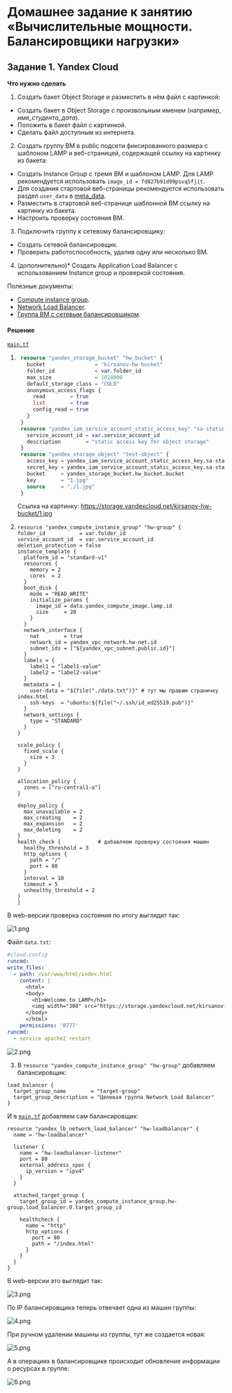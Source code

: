 # Домашнее задание к занятию «Вычислительные мощности. Балансировщики нагрузки»  

## Задание 1. Yandex Cloud 

**Что нужно сделать**

1. Создать бакет Object Storage и разместить в нём файл с картинкой:

 - Создать бакет в Object Storage с произвольным именем (например, _имя_студента_дата_).
 - Положить в бакет файл с картинкой.
 - Сделать файл доступным из интернета.
 
2. Создать группу ВМ в public подсети фиксированного размера с шаблоном LAMP и веб-страницей, содержащей ссылку на картинку из бакета:

 - Создать Instance Group с тремя ВМ и шаблоном LAMP. Для LAMP рекомендуется использовать `image_id = fd827b91d99psvq5fjit`.
 - Для создания стартовой веб-страницы рекомендуется использовать раздел `user_data` в [meta_data](https://cloud.yandex.ru/docs/compute/concepts/vm-metadata).
 - Разместить в стартовой веб-странице шаблонной ВМ ссылку на картинку из бакета.
 - Настроить проверку состояния ВМ.
 
3. Подключить группу к сетевому балансировщику:

 - Создать сетевой балансировщик.
 - Проверить работоспособность, удалив одну или несколько ВМ.
4. (дополнительно)* Создать Application Load Balancer с использованием Instance group и проверкой состояния.

Полезные документы:

- [Compute instance group](https://registry.terraform.io/providers/yandex-cloud/yandex/latest/docs/resources/compute_instance_group).
- [Network Load Balancer](https://registry.terraform.io/providers/yandex-cloud/yandex/latest/docs/resources/lb_network_load_balancer).
- [Группа ВМ с сетевым балансировщиком](https://cloud.yandex.ru/docs/compute/operations/instance-groups/create-with-balancer).

#### Решение

[`main.tf`](./terraform/main.tf)

1. ``` tf
    resource "yandex_storage_bucket" "hw_bucket" {
      bucket                = "kirsanov-hw-bucket"
      folder_id             = var.folder_id
      max_size              = 1024000
      default_storage_class = "COLD"
      anonymous_access_flags {
        read        = true
        list        = true
        config_read = true
      }
    }
    resource "yandex_iam_service_account_static_access_key" "sa-static-key" {
      service_account_id = var.service_account_id
      description        = "static access key for object storage"
    }
    resource "yandex_storage_object" "test-object" {
      access_key = yandex_iam_service_account_static_access_key.sa-static-key.access_key
      secret_key = yandex_iam_service_account_static_access_key.sa-static-key.secret_key
      bucket     = yandex_storage_bucket.hw_bucket.bucket
      key        = "1.jpg"
      source     = "./1.jpg"
    }

    ```

    Ссылка на картинку: https://storage.yandexcloud.net/kirsanov-hw-bucket/1.jpg

2.  ```
    resource "yandex_compute_instance_group" "hw-group" {
    folder_id           = var.folder_id
    service_account_id  = var.service_account_id
    deletion_protection = false
    instance_template {
      platform_id = "standard-v1"
      resources {
        memory = 2
        cores  = 2
      }
      boot_disk {
        mode = "READ_WRITE"
        initialize_params {
          image_id = data.yandex_compute_image.lamp.id
          size     = 20
        }
      }
      network_interface {
        nat        = true
        network_id = yandex_vpc_network.hw-net.id
        subnet_ids = ["${yandex_vpc_subnet.public.id}"]
      }
      labels = {
        label1 = "label1-value"
        label2 = "label2-value"
      }
      metadata = {
        user-data = "${file("./data.txt")}" # тут мы правим страничку index.html
        ssh-keys  = "ubuntu:${file("~/.ssh/id_ed25519.pub")}"
      }
      network_settings {
        type = "STANDARD"
      }
    }

    scale_policy {
      fixed_scale {
        size = 3
      }
    }

    allocation_policy {
      zones = ["ru-central1-a"]
    }

    deploy_policy {
      max_unavailable = 2
      max_creating    = 2
      max_expansion   = 2
      max_deleting    = 2
    }
    health_check {            # добавляем проверку состояния машин
      healthy_threshold = 3
      http_options {
        path = "/"
        port = 80
      }
      interval = 10
      timeout = 5
      unhealthy_threshold = 2
    }
    }

  В web-версии проверка состояния по итогу выглядит так:

  ![1.png](./images/1.png)

  Файл `data.txt`:

  ``` yaml
  #cloud-config
  runcmd:
  write_files:
    - path: /var/www/html/index.html
      content: |
        <html>
        <body>
          <h1>Welcome to LAMP</h1>
          <img width="300" src="https://storage.yandexcloud.net/kirsanov-hw-bucket/1.jpg" alt="Image">
        </body>
        </html>
      permissions: '0777'
  runcmd:
    - service apache2 restart
  ```

  ![2.png](./images/2.png)

3. В `resource "yandex_compute_instance_group" "hw-group"` добавляем балансировщик:
  ```
  load_balancer {
    target_group_name        = "target-group"
    target_group_description = "Целевая группа Network Load Balancer"
  }
  ```

  И в [`main.tf`](./terraform/main.tf) добавляем сам балансировщик:
  ```
  resource "yandex_lb_network_load_balancer" "hw-loadbalancer" {
    name = "hw-loadbalancer"

    listener {
      name = "hw-loadbalancer-listener"
      port = 80
      external_address_spec {
        ip_version = "ipv4"
      }
    }

    attached_target_group {
      target_group_id = yandex_compute_instance_group.hw-group.load_balancer.0.target_group_id

      healthcheck {
        name = "http"
        http_options {
          port = 80
          path = "/index.html"
        }
      }
    }
  }
  ```

  В web-версии это выглядит так:
  
  ![3.png](./images/3.png)

  По IP балансировщика теперь отвечает одна из машин группы:

  ![4.png](./images/4.png)

  При ручном удалении машины из группы, тут же создается новая:

  ![5.png](./images/5.png)

  А в операциях в балансировщике происходит обновление информации о ресурсах в группе:

  ![6.png](./images/6.png)

